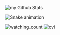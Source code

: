 <img align="center" src="https://github-readme-stats.vercel.app/api?username=pompompur1nn&include_all_commits=true&count_private=true&show_icons=true&line_height=20&title_color=2B5BBD&icon_color=1124BB&text_color=A1A1A1&bg_color=0,000000,130F40" alt="my Github Stats"/>

![Snake animation](https://github.com/pompompur1nn/github-readme/blob/output/github-contribution-snake.svg)

<img src="https://komarev.com/ghpvc/?username=pompmpur1nn&color=brightgreen" alt="watching_count" />
<img src="https://github-readme-stats.vercel.app/api/top-langs?username=pompompur1nn&show_icons=true&locale=en&layout=compact&theme=chartreuse-dark" alt="ovi" />
